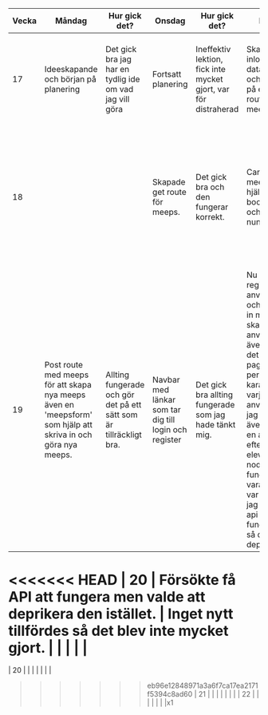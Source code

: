 | Vecka | Måndag | Hur gick det? | Onsdag | Hur gick det? | Fredag | Hur gick det? |
|-------|--------|---------------|--------|---------------|--------|---------------|
| 17    | Ideeskapande och början på planering       | Det gick bra jag har en tydlig ide om vad jag vill göra              | Fortsatt planering        | Ineffektiv lektion, fick inte mycket gjort, var för distraherad              | Skapade inloggstable i databasen och början på en get route för meeps       | Hade lite problem att få meeps routen att fungera men inloggs tablet blev bra              |
| 18    |        |               | Skapade get route för meeps.        | Det gick bra och den fungerar korrekt.             | Cards för meeps med hjälp av bootstrap och nunjucks.       | Det gick bra korten ser bra ut och fungerar även är de ordnade med descending så när man skapar en ny hamnar den längst upp.              |
| 19    | Post route med meeps för att skapa nya meeps även en 'meepsform' som hjälp att skriva in och göra nya meeps.       | Allting fungerade och gör det på ett sätt som är tillräckligt bra.               | Navbar med länkar som tar dig till login och register       | Det gick bra allting fungerade som jag hade tänkt mig.              | Nu går det att registrera en användare och att logga in med en skapad användare, även finns det ett profile page med en personlig karaktär för varje användare, jag försökte även lägga till en api men eftersom eleventy och node inte fungerar med varandra så var metoden jag valde för api inte fungerande så det deprikerades.       | Utöver api gick det bra.              |
<<<<<<< HEAD
| 20    | Försökte få API att fungera men valde att deprikera den istället.       | Inget nytt tillfördes så det blev inte mycket gjort.              |        |               |        |               |
=======
| 20    |        |               |        |               |        |               |
>>>>>>> eb96e12848971a3a6f7ca17ea2171f5394c8ad60
| 21    |        |               |        |               |        |               |
| 22    |        |               |        |               |        |               |x1